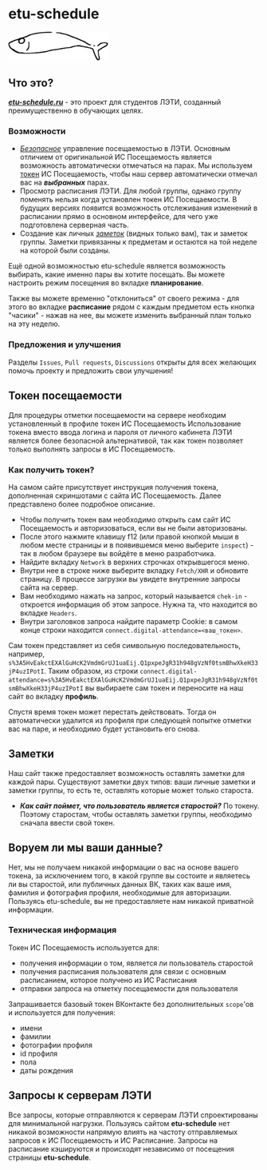 # etu-schedule
[<img src="tsclient/fish.png" width="200"/>](https://webglsamples.org/aquarium/aquarium.html)

## Что это?
  [***etu-schedule.ru***](https://etu-schedule.ru) - это проект для студентов ЛЭТИ, созданный преимущественно в обучающих целях.
  
### Возможности
- [*Безопасное*](#воруем-ли-мы-ваши-данные) управление посещаемостью в ЛЭТИ. Основным отличием от оригинальной ИС Посещаемость является возможность автоматически отмечаться на парах. Мы используем [токен](#токен-посещаемости) ИС Посещаемость, чтобы наш сервер автоматически отмечал вас на ***выбранных*** парах.
- Просмотр расписания ЛЭТИ. Для любой группы, однако группу поменять нельзя когда установлен токен ИС Посещаемости. В будущих версиях появится возможность отслеживания изменений в расписании прямо в основном интерфейсе, для чего уже подготовлена серверная часть.
- Создание как личных [*заметок*](#заметки) (видных только вам), так и заметок группы. Заметки привязанны к предметам и остаются на той неделе на которой были созданы.
  
Ещё одной возможностью etu-schedule является возможность выбирать, какие именно пары вы хотите посещать. Вы можете настроить режим посещения во вкладке **планирование**.  
  
Также вы можете временно "отклониться" от своего режима - для этого во вкладке **расписание** рядом с каждым предметом есть кнопка "часики" - нажав на нее, вы можете изменить выбранный план только на эту неделю. 

### Предложения и улучшения
Разделы `Issues`, `Pull requests`, `Discussions` открыты для всех желающих помочь проекту и предложить свои улучшения!

## Токен посещаемости
Для процедуры отметки посещаемости на сервере необходим установленный в профиле токен ИС Посещаемость
Использование токена вместо ввода логина и пароля от личного кабинета ЛЭТИ является более безопасной альтернативой, так как токен позволяет только выполнять запросы в ИС Посещаемость.

### Как получить токен?
На самом сайте присутствует инструкция получения токена, дополненная скриншотами с сайта ИС Посещаемость. Далее представлено более подробное описание. 

+ Чтобы получить токен вам необходимо открыть сам сайт ИС Посещаемость и авторизоваться, если вы не были авторизованы.  
+ После этого нажмите клавишу f12 (или правой кнопкой мыши в любом месте страницы и в появившемся меню выберите `inspect`) - так в любом браузере вы войдёте в меню разработчика.  
+ Найдите вкладку `Network` в верхних строчках открывшегося меню.
+ Внутри нее в строке ниже выберите вкладку `Fetch/XHR` и обновите страницу. В процессе загрузки вы увидете внутренние запросы сайта на сервер.
+ Вам необходимо нажать на запрос, который называется `chek-in` - откроется информация об этом запросе. Нужна та, что находится во вкладке `Headers`.
+ Внутри заголовков запроса найдите параметр Cookie: в самом конце строки находится `connect.digital-attendance=<ваш_токен>`.

Сам токен представляет из себя символьную последовательность, например, `s%3A5HvEakctEXAlGuHcK2VmdmGrUJ1uaEij.Q1pxpeJgR31h948gVzNf0tsmBhwXkeH33jP4uzIPotI`. Таким образом, из строки `connect.digital-attendance=s%3A5HvEakctEXAlGuHcK2VmdmGrUJ1uaEij.Q1pxpeJgR31h948gVzNf0tsmBhwXkeH33jP4uzIPotI` вы выбираете сам токен и переносите на наш сайт во вкладку **профиль**.

Спустя время токен может перестать действовать. Тогда он автоматически удалится из профиля при следующей попытке отметки вас на паре, и необходимо будет установить его снова.

## Заметки
Наш сайт также предоставляет возможность оставлять заметки для каждой пары. Существуют заметки двух типов: ваши личные заметки и заметки группы, то есть те, оставлять которые может только староста. 

- ***Как сайт поймет, что пользователь является старостой?*** По токену. Поэтому старостам, чтобы оставлять заметки группы, необходимо сначала ввести свой токен.

## Воруем ли мы ваши данные?
Нет, мы не получаем никакой информации о вас на основе вашего токена, за исключением того, в какой группе вы состоите и являетесь ли вы старостой, или публичных данных ВК, таких как ваше имя, фамилия и фотография профиля, необходимые для авторизации. Пользуясь etu-schedule, вы не предоставляете нам никакой приватной информации.

### Техническая информация
Токен ИС Посещаемость используется для:
- получения информации о том, является ли пользователь старостой
- получения расписания пользователя для связи с основным расписанием, которое получено из ИС Расписания
- отправки запроса на отметку посещаемости для пользователя

Запрашивается базовый токен ВКонтакте без дополнительных `scope`'ов и используется для получения:
- имени
- фамилии
- фотографии профиля
- id профиля
- пола
- даты рождения

## Запросы к серверам ЛЭТИ
Все запросы, которые отправляются к серверам ЛЭТИ спроектированы для минимальной нагрузки. Пользуясь сайтом **etu-schedule** нет никакой возможности напрямую влиять на частоту отправляемых запросов к ИС Посещаемость и ИС Расписание. Запросы на расписание кэшируются и происходят независимо от посещения страницы **etu-schedule**.
